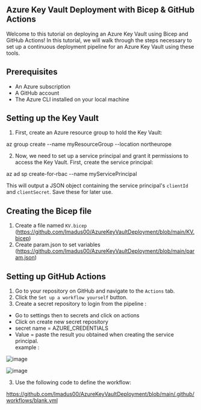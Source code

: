 ## Azure Key Vault Deployment with Bicep & GitHub Actions

Welcome to this tutorial on deploying an Azure Key Vault using Bicep and GitHub Actions! In this tutorial, we will walk through the steps necessary to set up a continuous deployment pipeline for an Azure Key Vault using these tools.

## Prerequisites

- An Azure subscription
- A GitHub account
- The Azure CLI installed on your local machine

## Setting up the Key Vault

1. First, create an Azure resource group to hold the Key Vault:

az group create --name myResourceGroup --location northeurope

2. Now, we need to set up a service principal and grant it permissions to access the Key Vault. First, create the service principal:

az ad sp create-for-rbac --name myServicePrincipal

This will output a JSON object containing the service principal's `clientId` and `clientSecret`. Save these for later use.

## Creating the Bicep file

1. Create a file named `KV.bicep` (https://github.com/Imadus00/AzureKeyVaultDeployment/blob/main/KV.bicep)
2. Create param.json to set variables (https://github.com/Imadus00/AzureKeyVaultDeployment/blob/main/param.json)

## Setting up GitHub Actions

1. Go to your repository on GitHub and navigate to the `Actions` tab.
2. Click the `Set up a workflow yourself` button.
3. Create a secret repository to login from the pipeline :
  - Go to settings then to secrets and click on actions
  - Click on create new secret repository
  - secret name = AZURE_CREDENTIALS
  - Value = paste the result you obtained when creating the service principal.  
  example : 
  
![image](https://user-images.githubusercontent.com/122009354/210837236-6ee26629-5670-4f33-bb3d-792d82bd7443.png)

![image](https://user-images.githubusercontent.com/122009354/210837177-e970a1b6-f234-4db0-8b2a-bc18ee45af10.png)



3. Use the following code to define the workflow:

https://github.com/Imadus00/AzureKeyVaultDeployment/blob/main/.github/workflows/blank.yml

